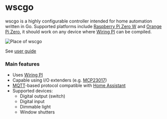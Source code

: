 # wscgo

wscgo is a highly configurable controller intended for home automation written in Go. Supported 
platforms include [Raspberry Pi Zero W](https://www.raspberrypi.org/products/raspberry-pi-zero-w/) 
and [Orange Pi Zero](http://www.orangepi.org/orangepizero/), it should work on any device where 
[Wiring PI](http://wiringpi.com/) can be compiled.

![Place of wscgo](https://raw.githubusercontent.com/wiki/balazsgrill/wscgo/place-of-wscgo.png)

See [user guide](https://github.com/balazsgrill/wscgo/wiki/User-guide)

### Main features

* Uses [Wiring PI](http://wiringpi.com/)
* Capable using I/O extenders (e.g. [MCP23017](https://www.microchip.com/wwwproducts/en/MCP23017))
* [MQTT](http://mqtt.org/)-based protocol compatible with [Home Assistant](https://www.home-assistant.io/integrations/mqtt/) 
* Supported devices:
  * Digital output (switch)
  * Digital input
  * Dimmable light
  * Window shutters

